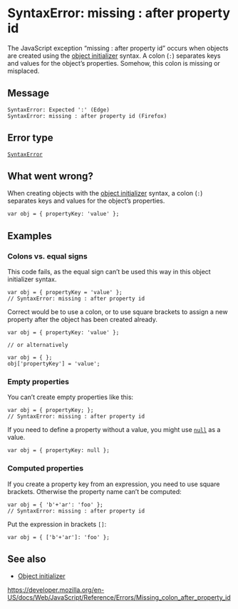 SyntaxError: missing : after property id
========================================

The JavaScript exception “missing : after property id” occurs when objects are created using the [object initializer](../operators/object_initializer) syntax. A colon (`:`) separates keys and values for the object’s properties. Somehow, this colon is missing or misplaced.

Message
-------

    SyntaxError: Expected ':' (Edge)
    SyntaxError: missing : after property id (Firefox)

Error type
----------

[`SyntaxError`](../global_objects/syntaxerror)

What went wrong?
----------------

When creating objects with the [object initializer](../operators/object_initializer) syntax, a colon (`:`) separates keys and values for the object’s properties.

    var obj = { propertyKey: 'value' };

Examples
--------

### Colons vs. equal signs

This code fails, as the equal sign can’t be used this way in this object initializer syntax.

    var obj = { propertyKey = 'value' };
    // SyntaxError: missing : after property id

Correct would be to use a colon, or to use square brackets to assign a new property after the object has been created already.

    var obj = { propertyKey: 'value' };

    // or alternatively

    var obj = { };
    obj['propertyKey'] = 'value';

### Empty properties

You can’t create empty properties like this:

    var obj = { propertyKey; };
    // SyntaxError: missing : after property id

If you need to define a property without a value, you might use [`null`](../global_objects/null) as a value.

    var obj = { propertyKey: null };

### Computed properties

If you create a property key from an expression, you need to use square brackets. Otherwise the property name can’t be computed:

    var obj = { 'b'+'ar': 'foo' };
    // SyntaxError: missing : after property id

Put the expression in brackets `[]`:

    var obj = { ['b'+'ar']: 'foo' };

See also
--------

-   [Object initializer](../operators/object_initializer)

<a href="https://developer.mozilla.org/en-US/docs/Web/JavaScript/Reference/Errors/Missing_colon_after_property_id" class="_attribution-link">https://developer.mozilla.org/en-US/docs/Web/JavaScript/Reference/Errors/Missing_colon_after_property_id</a>
